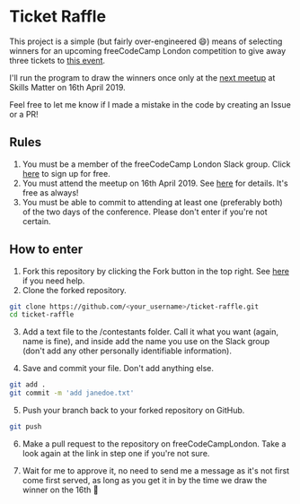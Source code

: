 # Ticket Raffle

This project is a simple (but fairly over-engineered 😄) means of selecting winners for an upcoming freeCodeCamp London competition to give away three tickets to [this event](https://skillsmatter.com/conferences/11735-beyondtech-2019).

I'll run the program to draw the winners once only at the [next meetup](https://www.meetup.com/freeCodeCamp-London/events/259680042/) at Skills Matter on 16th April 2019.

Feel free to let me know if I made a mistake in the code by creating an Issue or a PR!

## Rules

1. You must be a member of the freeCodeCamp London Slack group. Click [here](https://tinyurl.com/y8y4b577) to sign up for free.
2. You must attend the meetup on 16th April 2019. See [here](https://www.meetup.com/freeCodeCamp-London/events/259680042/) for details. It's free as always!
3. You must be able to commit to attending at least one (preferably both) of the two days of the conference. Please don't enter if you're not certain.

## How to enter

1. Fork this repository by clicking the Fork button in the top right. See [here](https://guides.github.com/activities/forking/) if you need help.
2. Clone the forked repository.

```bash
git clone https://github.com/<your_username>/ticket-raffle.git
cd ticket-raffle
```

3. Add a text file to the /contestants folder. Call it what you want (again, name is fine), and inside add the name you use on the Slack group (don't add any other personally identifiable information).

4. Save and commit your file. Don't add anything else.

```bash
git add .
git commit -m 'add janedoe.txt'
```

5. Push your branch back to your forked repository on GitHub.

```bash
git push
```

6. Make a pull request to the repository on freeCodeCampLondon. Take a look again at the link in step one if you're not sure.

7. Wait for me to approve it, no need to send me a message as it's not first come first served, as long as you get it in by the time we draw the winner on the 16th 🙂
